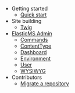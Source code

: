 - Getting started
  - [Quick start](./getting-started/quick-start.md)
- Site building
  - [Twig](./twig/twig.md)
- [ElasticMS Admin](./elasticms-admin/index.md)
  - [Commands](./elasticms-admin/commands/commands.md)
  - [ContentType](./elasticms-admin/contentType/contentType.md)
  - [Dashboard](./elasticms-admin/dashboard/dashboard.md)
  - [Environment](./elasticms-admin/environment/environment.md)
  - [User](./elasticms-admin/user/user.md)
  - [WYSIWYG](./elasticms-admin/wysiwyg/wysiwyg.md)
- Contributors
  - [Migrate a repository](./contributors/migrate-repo.md)

